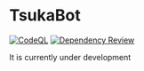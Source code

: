 # TsukaBot
[![CodeQL](https://github.com/wraith4081/TsukaBot/actions/workflows/codeql.yml/badge.svg)](https://github.com/wraith4081/TsukaBot/actions/workflows/codeql.yml)
[![Dependency Review](https://github.com/wraith4081/TsukaBot/actions/workflows/dependency-review.yml/badge.svg)](https://github.com/wraith4081/TsukaBot/actions/workflows/dependency-review.yml)

It is currently under development
